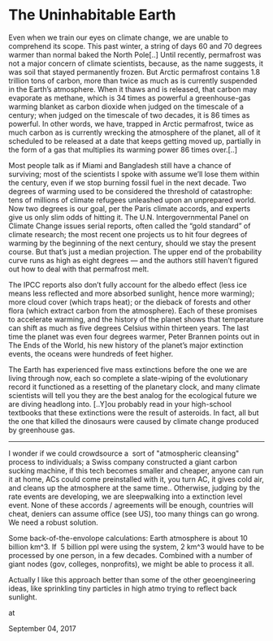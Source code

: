 # The Uninhabitable Earth
Even when we train our eyes on climate change, we are unable to comprehend its scope. This past winter, a string of days 60 and 70 degrees warmer than normal baked the North Pole[..] Until recently, permafrost was not a major concern of climate scientists, because, as the name suggests, it was soil that stayed permanently frozen. But Arctic permafrost contains 1.8 trillion tons of carbon, more than twice as much as is currently suspended in the Earth’s atmosphere. When it thaws and is released, that carbon may evaporate as methane, which is 34 times as powerful a greenhouse-gas warming blanket as carbon dioxide when judged on the timescale of a century; when judged on the timescale of two decades, it is 86 times as powerful. In other words, we have, trapped in Arctic permafrost, twice as much carbon as is currently wrecking the atmosphere of the planet, all of it scheduled to be released at a date that keeps getting moved up, partially in the form of a gas that multiplies its warming power 86 times over.[..]

Most people talk as if Miami and Bangladesh still have a chance of surviving; most of the scientists I spoke with assume we’ll lose them within the century, even if we stop burning fossil fuel in the next decade. Two degrees of warming used to be considered the threshold of catastrophe: tens of millions of climate refugees unleashed upon an unprepared world. Now two degrees is our goal, per the Paris climate accords, and experts give us only slim odds of hitting it. The U.N. Intergovernmental Panel on Climate Change issues serial reports, often called the “gold standard” of climate research; the most recent one projects us to hit four degrees of warming by the beginning of the next century, should we stay the present course. But that’s just a median projection. The upper end of the probability curve runs as high as eight degrees — and the authors still haven’t figured out how to deal with that permafrost melt.

The IPCC reports also don’t fully account for the albedo effect (less ice means less reflected and more absorbed sunlight, hence more warming); more cloud cover (which traps heat); or the dieback of forests and other flora (which extract carbon from the atmosphere). Each of these promises to accelerate warming, and the history of the planet shows that temperature can shift as much as five degrees Celsius within thirteen years. The last time the planet was even four degrees warmer, Peter Brannen points out in The Ends of the World, his new history of the planet’s major extinction events, the oceans were hundreds of feet higher.

The Earth has experienced five mass extinctions before the one we are living through now, each so complete a slate-wiping of the evolutionary record it functioned as a resetting of the planetary clock, and many climate scientists will tell you they are the best analog for the ecological future we are diving headlong into. [..Y]ou probably read in your high-school textbooks that these extinctions were the result of asteroids. In fact, all but the one that killed the dinosaurs were caused by climate change produced by greenhouse gas.

---

I wonder if we could crowdsource a  sort of "atmospheric cleansing" process to individuals; a Swiss company constructed a giant carbon sucking machine, if this tech becomes smaller and cheaper, anyone can run it at home, ACs could come preinstalled with it, you turn AC, it gives cold air, and cleans up the atmosphere at the same time.. Otherwise, judging by the rate events are developing, we are sleepwalking into a extinction level event. None of these accords / agreements will be enough, countries will cheat, deniers can assume office (see US), too many things can go wrong. We need a robust solution.

Some back-of-the-envolope calculations: Earth atmosphere is about 10 billion km^3. If  5 billion ppl were using the system, 2 km^3 would have to be processed by one person, in a few decades. Combined with a number of giant nodes (gov, colleges, nonprofits), we might be able to process it all.

Actually I like this approach better than some of the other geoengineering ideas, like sprinkling tiny particles in high atmo trying to reflect back sunlight.







at

September 04, 2017















